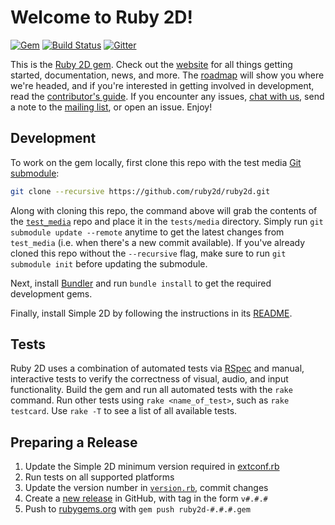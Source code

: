 # Welcome to Ruby 2D!

[![Gem](https://img.shields.io/gem/v/ruby2d.svg?maxAge=2592000)](https://rubygems.org/gems/ruby2d) [![Build Status](https://travis-ci.org/ruby2d/ruby2d.svg?branch=master)](https://travis-ci.org/ruby2d/ruby2d) [![Gitter](https://badges.gitter.im/ruby2d/ruby2d.svg)](https://gitter.im/ruby2d/ruby2d)

This is the [Ruby 2D gem](https://rubygems.org/gems/ruby2d). Check out the [website](http://www.ruby2d.com) for all things getting started, documentation, news, and more. The [roadmap](http://www.ruby2d.com/roadmap) will show you where we're headed, and if you're interested in getting involved in development, read the [contributor's guide](http://www.ruby2d.com/contribute). If you encounter any issues, [chat with us](https://gitter.im/ruby2d/ruby2d), send a note to the [mailing list](https://groups.google.com/d/forum/ruby2d), or open an issue. Enjoy!

## Development

To work on the gem locally, first clone this repo with the test media [Git submodule](http://git-scm.com/book/en/v2/Git-Tools-Submodules):

```bash
git clone --recursive https://github.com/ruby2d/ruby2d.git
```

Along with cloning this repo, the command above will grab the contents of the [`test_media`](https://github.com/simple2d/test_media) repo and place it in the `tests/media` directory. Simply run `git submodule update --remote` anytime to get the latest changes from `test_media` (i.e. when there's a new commit available). If you've already cloned this repo without the `--recursive` flag, make sure to run `git submodule init` before updating the submodule.

Next, install [Bundler](http://bundler.io) and run `bundle install` to get the required development gems.

Finally, install Simple 2D by following the instructions in its [README](https://github.com/simple2d/simple2d).

## Tests

Ruby 2D uses a combination of automated tests via [RSpec](http://rspec.info) and manual, interactive tests to verify the correctness of visual, audio, and input functionality. Build the gem and run all automated tests with the `rake` command. Run other tests using `rake <name_of_test>`, such as `rake testcard`. Use `rake -T` to see a list of all available tests.

## Preparing a Release

1. Update the Simple 2D minimum version required in [extconf.rb](ext/ruby2d/extconf.rb)
2. Run tests on all supported platforms
3. Update the version number in [`version.rb`](lib/ruby2d/version.rb), commit changes
4. Create a [new release](https://github.com/ruby2d/ruby2d/releases) in GitHub, with tag in the form `v#.#.#`
5. Push to [rubygems.org](rubygems.org) with `gem push ruby2d-#.#.#.gem`
